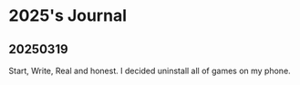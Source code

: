 # 2025's Journal

## 20250319

Start, Write, Real and honest.
I decided uninstall all of games on my phone.
